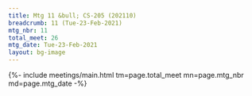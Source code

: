 ```yaml
---
title: Mtg 11 &bull; CS-205 (202110)
breadcrumb: 11 (Tue-23-Feb-2021)
mtg_nbr: 11
total_meet: 26
mtg_date: Tue-23-Feb-2021
layout: bg-image
---
```


{%- include meetings/main.html
    tm=page.total_meet
    mn=page.mtg_nbr
    md=page.mtg_date
-%}
